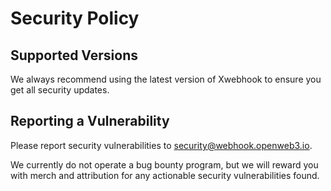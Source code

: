 # Security Policy

## Supported Versions

We always recommend using the latest version of Xwebhook to ensure you get all security updates.

## Reporting a Vulnerability

Please report security vulnerabilities to security@webhook.openweb3.io.

We currently do not operate a bug bounty program, but we will reward you with merch and attribution for any actionable security vulnerabilities found.
